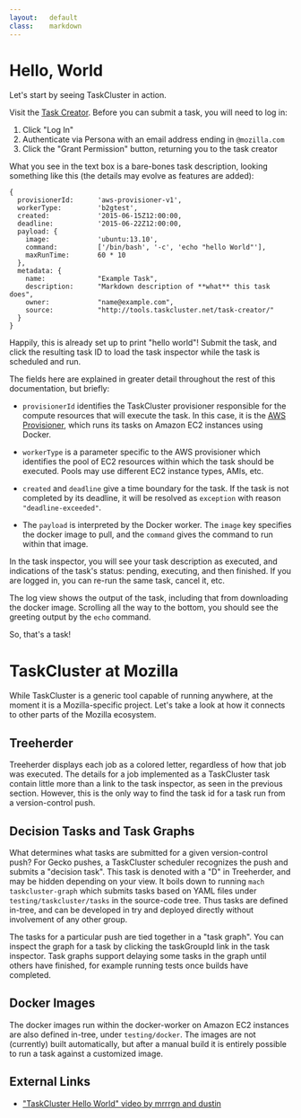 ```yaml
---
layout:   default
class:    markdown
---
```


Hello, World
============

Let's start by seeing TaskCluster in action.

Visit the [Task Creator](https://tools.taskcluster.net/task-creator).
Before you can submit a task, you will need to log in:

 1. Click "Log In"
 1. Authenticate via Persona with an email address ending in `@mozilla.com`
 1. Click the "Grant Permission" button, returning you to the task creator

What you see in the text box is a bare-bones task description, looking something like this (the details may evolve as features are added):

    { 
      provisionerId:      'aws-provisioner-v1',
      workerType:         'b2gtest',
      created:            '2015-06-15Z12:00:00,
      deadline:           '2015-06-22Z12:00:00,
      payload: {
        image:            'ubuntu:13.10',
        command:          ['/bin/bash', '-c', 'echo "hello World"'],
        maxRunTime:       60 * 10
      },  
      metadata: {
        name:             "Example Task",
        description:      "Markdown description of **what** this task does",
        owner:            "name@example.com",
        source:           "http://tools.taskcluster.net/task-creator/"
      }
    }

Happily, this is already set up to print "hello world"!
Submit the task, and click the resulting task ID to load the task inspector while the task is scheduled and run.

The fields here are explained in greater detail throughout the rest of this documentation, but briefly:

 * `provisionerId` identifies the TaskCluster provisioner responsible for the compute resources that will execute the task.
   In this case, it is the [AWS Provisioner](/services/aws-provisioner/), which runs its tasks on Amazon EC2 instances using Docker.
 * `workerType` is a parameter specific to the AWS provisioner which identifies the pool of EC2 resources within which the task should be executed.
   Pools may use different EC2 instance types, AMIs, etc.

 * `created` and `deadline` give a time boundary for the task.
   If the task is not completed by its deadline, it will be resolved as `exception` with reason `"deadline-exceeded"`.

 * The `payload` is interpreted by the Docker worker.
   The `image` key specifies the docker image to pull, and the `command` gives the command to run within that image.

In the task inspector, you will see your task description as executed, and indications of the task's status: pending, executing, and then finished.
If you are logged in, you can re-run the same task, cancel it, etc.

The log view shows the output of the task, including that from downloading the docker image.
Scrolling all the way to the bottom, you should see the greeting output by the `echo` command.

So, that's a task!

TaskCluster at Mozilla
======================

While TaskCluster is a generic tool capable of running anywhere, at the moment it is a Mozilla-specific project.
Let's take a look at how it connects to other parts of the Mozilla ecosystem.

Treeherder
----------

Treeherder displays each job as a colored letter, regardless of how that job was executed.
The details for a job implemented as a TaskCluster task contain little more than a link to the task inspector, as seen in the previous section.
However, this is the only way to find the task id for a task run from a version-control push.

Decision Tasks and Task Graphs
------------------------------

What determines what tasks are submitted for a given version-control push?
For Gecko pushes, a TaskCluster scheduler recognizes the push and submits a "decision task".
This task is denoted with a "D" in Treeherder, and may be hidden depending on your view.
It boils down to running `mach taskcluster-graph` which submits tasks based on YAML files under `testing/taskcluster/tasks` in the source-code tree.
Thus tasks are defined in-tree, and can be developed in try and deployed directly without involvement of any other group.

The tasks for a particular push are tied together in a "task graph".
You can inspect the graph for a task by clicking the taskGroupId link in the task inspector.
Task graphs support delaying some tasks in the graph until others have finished, for example running tests once builds have completed.

Docker Images
-------------

The docker images run within the docker-worker on Amazon EC2 instances are also defined in-tree, under `testing/docker`.
The images are not (currently) built automatically, but after a manual build it is entirely possible to run a task against a customized image.

External Links
--------------
 * ["TaskCluster Hello World" video by mrrrgn and dustin](https://vreplay.mozilla.com/replay/showRecordingExternal.html?key=7AvN2iczQYcI3lY)
